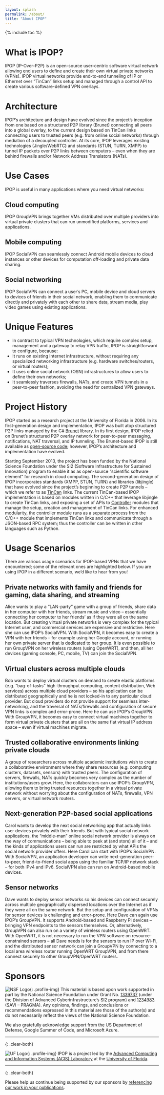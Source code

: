 ```yaml
---
layout: splash
permalink: /about/
title: "About IPOP"
---
```

{% include toc %}

# What is IPOP?

IPOP (IP-Over-P2P) is an open-source user-centric software virtual network allowing end users to define and create their own virtual private networks (VPNs). IPOP virtual networks provide end-to-end tunneling of IP or Ethernet over “TinCan” links setup and managed through a control API to create various software-defined VPN overlays.

# Architecture

IPOP’s architecture and design have evolved since the project’s inception from one based on a structured P2P library (Brunet) connecting all peers into a global overlay, to the current design based on TinCan links connecting users to trusted peers (e.g. from online social networks) through mediation of a decoupled controller. At its core, IPOP leverages existing technologies (Jingle/WebRTC) and standards (STUN, TURN, XMPP) to tunnel IP packets over P2P links between computers – even when they are behind firewalls and/or Network Address Translators (NATs).

# Use Cases

IPOP is useful in many applications where you need virtual networks:

## Cloud computing

IPOP GroupVPN brings together VMs distributed over multiple providers into virtual private clusters that can run unmodified platforms, services and applications.

## Mobile computing

IPOP SocialVPN can seamlessly connect Android mobile devices to cloud instances or other  devices for computation off-loading and private data sharing.

## Social networking

IPOP SocialVPN can connect a user’s PC, mobile device and cloud servers to devices of friends in their social network, enabling them to communicate directly and privately with each other to share data, stream media, play video games using existing applications.

# Unique Features

- In contrast to typical VPN technologies, which require complex setup, management and a gateway to relay VPN traffic, IPOP is straightforward to configure, because:
- It runs on existing Internet infrastructure, without requiring any specialized networking infrastructure (e.g. hardware switches/routers, or virtual routers);
- It uses online social network (OSN) infrastructures to allow users to define their own networks;
- It seamlessly traverses firewalls, NATs, and create VPN tunnels in a peer-to-peer fashion, avoiding the need for centralized VPN gateways.

# Project History

IPOP started as a research project at the University of Florida in 2006. In its first-generation design and implementation, IPOP was built atop structured P2P links managed by the C# [Brunet] library. In its first design, IPOP relied on Brunet’s structured P2P overlay network for peer-to-peer messaging, notifications, NAT traversal, and IP tunneling. The Brunet-based IPOP is still available as [open-source code]; however, IPOP’s architecture and implementation have evolved.

Starting September 2013, the project has been funded by the National Science Foundation under the SI2 (Software Infrastructure for Sustained Innovation) program to enable it as as open-source “scientific software element” for research in cloud computing. The second-generation design of IPOP incorporates standards (XMPP, STUN, TURN) and libraries (libjingle) that have evolved since the project’s beginning to create P2P tunnels – which we refer to as [TinCan] links. The current TinCan-based IPOP implementation is based on modules written in C/C++ that leverage libjingle to create TinCan links, and exposing a set of APIs to [Controller] modules that manage the setup, creation and management of TinCan links. For enhanced modularity, the controller module runs as a separate process from the C/C++ module that implements TinCan links and communicate through a JSON-based RPC system; thus the controller can be written in other languages such as Python.

# Usage Scenarios

There are various usage scenarios for IPOP-based VPNs that we have encountered; some of the relevant ones are highlighted below. If you are using IPOP in a different scenario, we’d like to hear from you!

## Private networks with family and friends for gaming, data sharing, and streaming
Alice wants to play a “LAN-party” game with a group of friends, share data in her computer with her friends, stream music and video – essentially connecting her computer to her friends’ as if they were all on the same location. But creating virtual private networks is very complex for the typical Internet user, and commercial services are expensive and restrictive. Here she can use IPOP’s SocialVPN. With SocialVPN, it becomes easy to create a VPN with her friends – for example using her Google account, or running her own private server that is dedicated to her group. It is even possible to run GroupVPN on her wireless routers (using OpenWRT), and then, all her devices (gaming console, PC, mobile, TV) can join the SocialVPN.

## Virtual clusters across multiple clouds
Bob wants to deploy virtual clusters on demand to create elastic platforms (e.g. “bag-of-tasks” high-throughput computing, content distribution, Web services) across multiple cloud providers – so his application can be distributed geographically and he is not locked-in to any particular cloud provider. But cloud providers do not provide support for seamless inter-networking, and the traversal of NATs/firewalls and configuration of secure VPN links is complex and error-prone. Here he can use IPOP’s GroupVPN. With GroupVPN, it becomes easy to connect virtual machines together to form virtual private clusters that are all on the same flat virtual IP address space – even if virtual machines migrate.

## Trusted collaborative environments linking private clouds
A group of researchers across multiple academic institutions wish to create a collaborative environment where they share resources (e.g. computing clusters, datasets, sensors) with trusted peers. The configuration of servers, firewalls, NATs quickly becomes very complex as the number of institutions/users grow. Here, the collaborators can use IPOP’s GroupVPN, allowing them to bring trusted resources together in a virtual private network without worrying about the configuration of NATs, firewalls, VPN servers, or virtual network routers.

## Next-generation P2P-based social applications
Carol wants to develop the next social networking app that actually links user devices privately with their friends. But with typical social network applications, the “middle-man” online social network provider is always on the way of communications – being able to peek at (and store) all of it – and the kinds of applications users can run are restricted by what APIs the social network provider offers. Here Carol can start with IPOP’s SocialVPN. With SocialVPN, an application developer can write next-generation peer-to-peer, friend-to-friend social apps using the familiar TCP/IP network stack – for both IPv4 and IPv6. SocialVPN also can run on Android-based mobile devices.

## Sensor networks
Dave wants to deploy sensor networks so his devices can connect securely across multiple geographically dispersed locations over the Internet as if they were all on the same network. But the setup and configuration of VPNs for sensor devices is challenging and error-prone. Here Dave can again use IPOP’s GroupVPN. It supports Android-based and Raspberry Pi devices – bringing VPN endpoints to the sensors themselves. Or, alternatively, GroupVPN can also run on a variety of wireless routers using OpenWRT. With OpenWRT, it is not necessary to run the VPN software on resource-constrained sensors – all Dave needs is for the sensors to run IP over Wi-Fi, and the distributed sensor network can join a GroupVPN by connecting to a local area wireless router running OpenWRT GroupVPN, and from there connect securely to other GroupVPN/OpenWRT routers.

# Sponsors

![NSF Logo](../assets/images/nsf.png){: .profile-img} This material is based upon work supported in part by the National Science Foundation under Grant No. [1339737] (under the Division of Advanced Cyberinfrastructure’s SI2 program) and [1234983] (SAVI – PRAGMA). Any opinions, findings, and conclusions or recommendations expressed in this material are those of the author(s) and do not necessarily reflect the views of the National Science Foundation.

We also gratefully acknowledge support from the US Department of Defense, Google Summer of Code, and Microsoft Azure.

---
{: .clear-both}

![UF Logo](../assets/images/uf.png){: .profile-img} IPOP is a project led by the [Advanced Computing and Information Systems (ACIS) Laboratory] at the [University of Florida].

---
{: .clear-both}

Please help us continue being supported by our sponsors by [referencing our work in your publications].


[Brunet]: http://github.com/johnynek/brunet
[open-source code]: http://github.com/ptony82/brunet/tree/master
[Tincan]: http://ipop-project.org/learn/tincan
[Controller]: http://ipop-project.org/learn/controllers
[1339737]: http://nsf.gov/awardsearch/showAward?AWD_ID=1339737
[1234983]: http://nsf.gov/awardsearch/showAward?AWD_ID=1234983
[Advanced Computing and Information Systems (ACIS) Laboratory]: https://www.acis.ufl.edu/
[University of Florida]: https://www.ufl.edu/
[referencing our work in your publications]: ../publications/